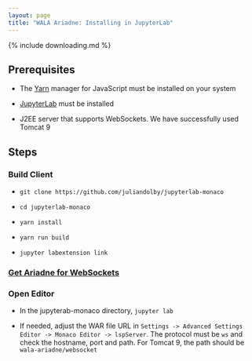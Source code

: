 ```yaml
---
layout: page
title: "WALA Ariadne: Installing in JupyterLab"
---
```


{% include downloading.md %}

## Prerequisites

* The [Yarn](https://yarnpkg.com/lang/en/) manager for JavaScript must be installed on your system 

* [JupyterLab](https://blog.jupyter.org/jupyterlab-is-ready-for-users-5a6f039b8906) must be installed

* J2EE server that supports WebSockets.  We have successfully used
Tomcat 9

## Steps

### Build Client

* `git clone https://github.com/juliandolby/jupyterlab-monaco`

* `cd jupyterlab-monaco`

* `yarn install`

* `yarn run build`

* `jupyter labextension link`

### [Get Ariadne for WebSockets](../ariadne_websockets)

### Open Editor

* In the jupyterab-monaco directory, `jupyter lab`

* If needed, adjust the WAR file URL in `Settings -> Advanced Settings
  Editor -> Monaco Editor -> lspServer`.  The protocol must be `ws`
  and check the hostname, port and path.  For Tomcat 9, the path
  should be `wala-ariadne/websocket`
